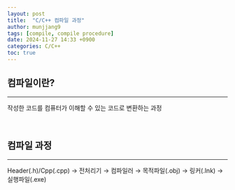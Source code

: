 ```yaml
---
layout: post
title:  "C/C++ 컴파일 과정"
author: munjjang9
tags: [compile, compile procedure]
date: 2024-11-27 14:33 +0900
categories: C/C++
toc: true
---
```

## 컴파일이란?
---
작성한 코드를 컴퓨터가 이해할 수 있는 코드로 변환하는 과정

<br>

## 컴파일 과정
---
Header(.h)/Cpp(.cpp) → 전처리기 → 컴파일러 → 목적파일(.obj) → 링커(.lnk) → 실행파일(.exe)